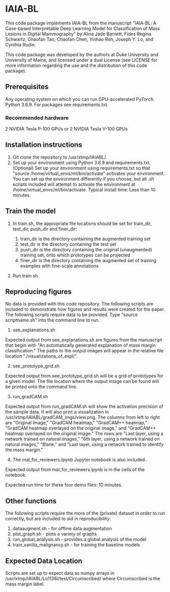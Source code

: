 # IAIA-BL

This code package implements IAIA-BL from the manuscript "IAIA-BL: 
A Case-based Interpretable Deep Learning Model for Classification 
of Mass Lesions in Digital Mammography" by Alina Jade Barnett, Fides 
Regina Schwartz, Chaofan Tao, Chaofan Chen, Yinhao Ren, Joseph Y. Lo, 
and Cynthia Rudin.

This code package was developed by the authors at Duke University and 
University of Maine, and licensed under a dual License (see LICENSE 
for more information regarding the use and the distribution of this 
code package).

## Prerequisites
Any operating system on which you can run GPU-accelerated 
PyTorch. Python 3.6.9. For packages see requirements.txt.
### Recommended hardware
2 NVIDIA Tesla P-100 GPUs or 2 NVIDIA Tesla V-100 GPUs

## Installation instructions
1. Git clone the repository to /usr/xtmp/IAIABL/. 
3. Set up your environment using Python 3.6.9 and requirements.txt. 
   (Optional) Set up your environment using requirements.txt so that "source
   /home/virtual_envs/ml/bin/activate" activates your environment. You can 
   set up the environment differently if you choose, but all .sh scripts 
   included will attempt to activate the environment at 
   /home/virtual_envs/ml/bin/activate.
Typical install time: Less than 10 minutes.

## Train the model
1. In train.sh, the appropriate file locations should be set for train_dir, 
test_dir, push_dir and finer_dir:
   1. train_dir is the directory containing the augmented training set
   2. test_dir is the directory containing the test set
   3. push_dir is the directory containing the original (unaugmented) training 
   set, onto which prototypes can be projected
   4. finer_dir is the directory containing the augmented set of training 
   examples with fine-scale annotations

2. Run train.sh

## Reproducing figures
No data is provided with this code repository. The following scripts are 
included to demonstrate how figures and results were created for the 
paper. The following scripts require data to be provided. Type "source 
scriptname.sh" into the command line to run.

1. see_explanations.sh

Expected output from see_explanations.sh are figures from the 
manuscript that begin with "An automatically generated explanation 
of mass margin classification." The paths to the output images will 
appear in the relative file location "./visualizations_of_expl/".

2. see_prototype_grid.sh

Expected output from see_prototype_grid.sh will be a grid of prototypes 
for a given model. The file location where the output image can be 
found will be printed onto the command line.

3. run_gradCAM.sh

Expected output from run_gradCAM.sh will show the activation precision of the
sample data. It will also print a visualization in 
/usr/xtmp/IAIABL/gradCAM_imgs/view.png. The columns from left to right are 
"Original Image," "GradCAM heatmap," "GradCAM++ heatmap," "GradCAM heatmap 
overlayed on the original image," and "GradCAM++ heatmap overlayed on the 
original image." The rows are "Last layer, using a network trained on natural
images," "6th layer, using a network trained on natural images," "Blank," and 
"Last layer, using a network trained to identify the mass margin."

4. The mal_for_reviewers.ipynb Jupyter notebook is also included.

Expected output from mal_for_reviewers.ipynb is in the cells of the notebook.

Expected run time for these four demo files: 10 minutes.

## Other functions
The following scripts require the more of the (private) dataset in order to 
run correctly, but are included to aid in reproducibility:
1. dataaugment.sh - for offline data augmentation
2. plot_graph.sh - plots a variety of graphs
3. run_global_analysis.sh - provides a global analysis of the model
4. train_vanilla_malignancy.sh - for training the baseline models

## Expected Data Location
Scripts are set up to expect data as numpy arrays in 
/usr/xtmp/IAIABL/Lo1136i/test/Circumscribed/ where Circumscribed is the 
mass margin label.